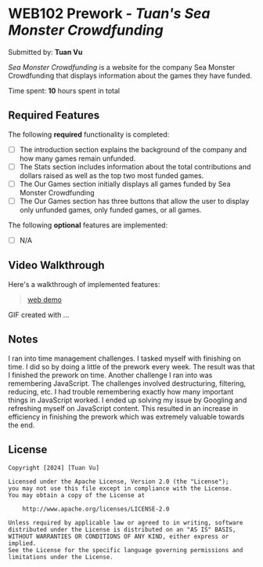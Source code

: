 # WEB102 Prework - _Tuan's Sea Monster Crowdfunding_

Submitted by: **Tuan Vu**

_Sea Monster Crowdfunding_ is a website for the company Sea Monster Crowdfunding that displays information about the games they have funded.

Time spent: **10** hours spent in total

## Required Features

The following **required** functionality is completed:

- [ ] The introduction section explains the background of the company and how many games remain unfunded.
- [ ] The Stats section includes information about the total contributions and dollars raised as well as the top two most funded games.
- [ ] The Our Games section initially displays all games funded by Sea Monster Crowdfunding
- [ ] The Our Games section has three buttons that allow the user to display only unfunded games, only funded games, or all games.

The following **optional** features are implemented:

- [ ] N/A

## Video Walkthrough

Here's a walkthrough of implemented features:

<blockquote class="imgur-embed-pub" lang="en" data-id="a/YbDpu3y" ><a href="//imgur.com/a/YbDpu3y">web demo</a></blockquote>

<!-- Replace this with whatever GIF tool you used! -->

GIF created with ...

<!-- Recommended tools:
[Kap](https://getkap.co/) for macOS
[ScreenToGif](https://www.screentogif.com/) for Windows
[peek](https://github.com/phw/peek) for Linux. -->

## Notes

I ran into time management challenges. I tasked myself with finishing on time. I did so by doing a little of the prework every week. The result was that I finished the prework on time. Another challenge I ran into was remembering JavaScript. The challenges involved destructuring, filtering, reducing, etc. I had trouble remembering exactly how many important things in JavaScript worked. I ended up solving my issue by Googling and refreshing myself on JavaScript content. This resulted in an increase in efficiency in finishing the prework which was extremely valuable towards the end.

## License

    Copyright [2024] [Tuan Vu]

    Licensed under the Apache License, Version 2.0 (the "License");
    you may not use this file except in compliance with the License.
    You may obtain a copy of the License at

        http://www.apache.org/licenses/LICENSE-2.0

    Unless required by applicable law or agreed to in writing, software
    distributed under the License is distributed on an "AS IS" BASIS,
    WITHOUT WARRANTIES OR CONDITIONS OF ANY KIND, either express or implied.
    See the License for the specific language governing permissions and
    limitations under the License.

